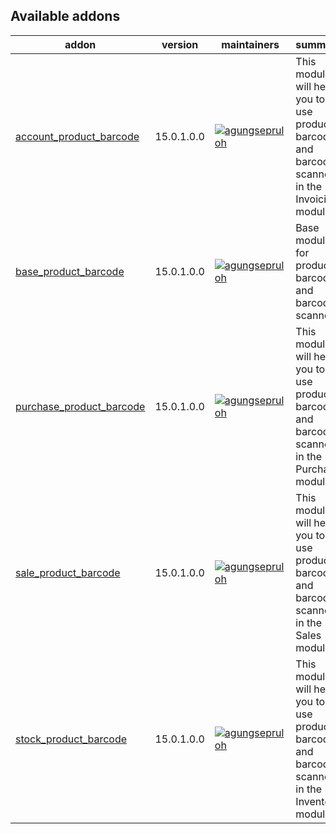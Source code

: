 [//]: # (addons)

Available addons
----------------
addon | version | maintainers | summary
--- | --- | --- | ---
[account_product_barcode](account_product_barcode/) | 15.0.1.0.0 | [![agungsepruloh](https://github.com/agungsepruloh.png?size=30px)](https://github.com/agungsepruloh) | This module will help you to use product barcode and barcode scanner in the Invoicing module.
[base_product_barcode](base_product_barcode/) | 15.0.1.0.0 | [![agungsepruloh](https://github.com/agungsepruloh.png?size=30px)](https://github.com/agungsepruloh) | Base module for product barcode and barcode scanner.
[purchase_product_barcode](purchase_product_barcode/) | 15.0.1.0.0 | [![agungsepruloh](https://github.com/agungsepruloh.png?size=30px)](https://github.com/agungsepruloh) | This module will help you to use product barcode and barcode scanner in the Purchase module.
[sale_product_barcode](sale_product_barcode/) | 15.0.1.0.0 | [![agungsepruloh](https://github.com/agungsepruloh.png?size=30px)](https://github.com/agungsepruloh) | This module will help you to use product barcode and barcode scanner in the Sales module.
[stock_product_barcode](stock_product_barcode/) | 15.0.1.0.0 | [![agungsepruloh](https://github.com/agungsepruloh.png?size=30px)](https://github.com/agungsepruloh) | This module will help you to use product barcode and barcode scanner in the Inventory module.

[//]: # (end addons)